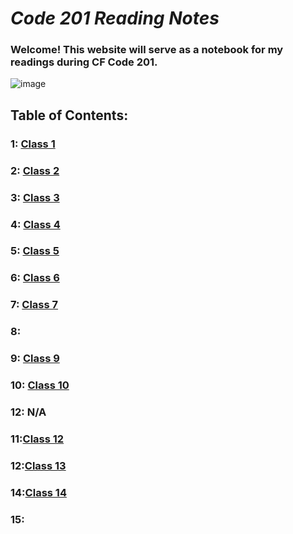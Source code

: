 # ***Code 201 Reading Notes***
### Welcome! This website will serve as a notebook for my readings during CF Code 201.
![image](https://inteng-storage.s3.amazonaws.com/img/iea/9lwjAVnM6E/sizes/ocde_resize_md.jpg)
## Table of Contents:
### 1: [Class 1](201/class-01.md)
### 2: [Class 2](201/class-02.md)
### 3: [Class 3](201/class-03.md)
### 4: [Class 4](201/class-04.md)
### 5: [Class 5](201/class-05.md)
### 6: [Class 6](201/class-06.md)
### 7: [Class 7](201/class-07.md)
### 8: 
### 9: [Class 9](201/class-09.md)
### 10: [Class 10](201/class-10.md)
### 12: N/A
### 11:[Class 12](201/class-12.md)
### 12:[Class 13](201/class-13.md)
### 14:[Class 14](201/class-14.md)
### 15:
